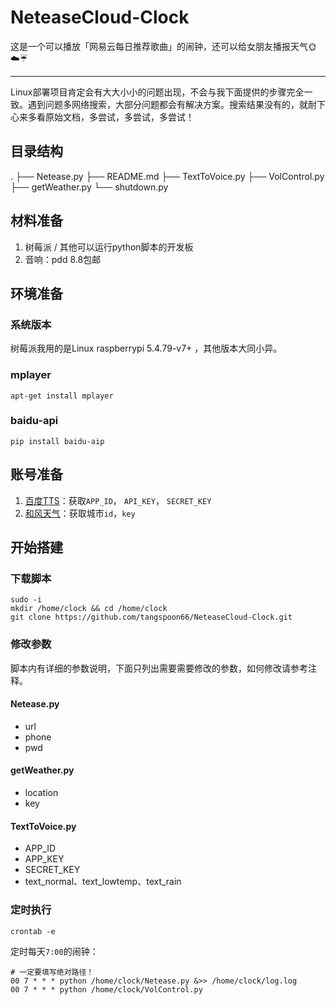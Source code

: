# NeteaseCloud-Clock
这是一个可以播放「网易云每日推荐歌曲」的闹钟，还可以给女朋友播报天气🌞☁️☔️

----

Linux部署项目肯定会有大大小小的问题出现，不会与我下面提供的步骤完全一致。遇到问题多网络搜索，大部分问题都会有解决方案。搜索结果没有的，就耐下心来多看原始文档，多尝试，多尝试，多尝试！

## 目录结构
.
├── Netease.py
├── README.md
├── TextToVoice.py
├── VolControl.py
├── getWeather.py
└── shutdown.py

## 材料准备

1. 树莓派 / 其他可以运行python脚本的开发板
2. 音响：pdd 8.8包邮

## 环境准备

### 系统版本

树莓派我用的是Linux raspberrypi 5.4.79-v7+ ，其他版本大同小异。

### mplayer

```
apt-get install mplayer
```

### baidu-api

```
pip install baidu-aip
```

## 账号准备

1. [百度TTS](https://ai.baidu.com/tech/speech/tts)：获取`APP_ID`， `API_KEY`， `SECRET_KEY`
2. [和风天气](https://www.qweather.com/)：获取城市`id`，`key`

## 开始搭建

### 下载脚本

```
sudo -i
mkdir /home/clock && cd /home/clock
git clone https://github.com/tangspoon66/NeteaseCloud-Clock.git
```

### 修改参数

脚本内有详细的参数说明，下面只列出需要需要修改的参数，如何修改请参考注释。

#### Netease.py

- url
- phone
- pwd

#### getWeather.py

- location
- key

#### TextToVoice.py

- APP_ID
- APP_KEY
- SECRET_KEY
- text_normal、text_lowtemp、text_rain

### 定时执行

```
crontab -e
```

定时每天`7:00`的闹钟：

```
# 一定要填写绝对路径！
00 7 * * * python /home/clock/Netease.py &>> /home/clock/log.log
00 7 * * * python /home/clock/VolControl.py
```

